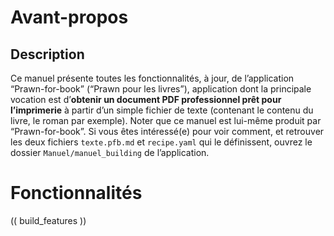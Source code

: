 # Avant-propos

## Description
Ce manuel présente toutes les fonctionnalités, à jour, de l’application “Prawn-for-book” (“Prawn pour les livres”), application dont la principale vocation est d’**obtenir un document PDF professionnel prêt pour l’imprimerie** à partir d’un simple fichier de texte (contenant le contenu du livre, le roman par exemple).
Noter que ce manuel est lui-même produit par “Prawn-for-book”. Si vous êtes intéressé(e) pour voir comment, et retrouver les deux fichiers `texte.pfb.md` et `recipe.yaml` qui le définissent, ouvrez le dossier `Manuel/manuel_building` de l’application.

# Fonctionnalités
(( build_features ))
